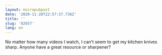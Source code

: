```yaml
---
layout: micropubpost
date: '2020-11-28T22:57:37.736Z'
title: ''
slug: '82657'
lang: en
---
```

No matter how many videos I watch, I can’t seem to get my kitchen knives sharp. Anyone have a great resource or sharpener?
